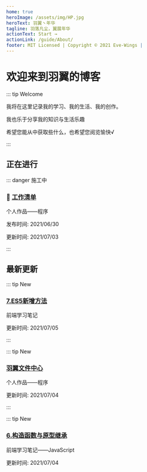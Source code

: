 ```yaml
---
home: true
heroImage: /assets/img/HP.jpg
heroText: 羽翼丶年华
tagline: 羽落凡尘，翼展年华
actionText: Start →
actionLink: /guide/About/
footer: MIT Licensed | Copyright © 2021 Eve-Wings |
---
```


# 欢迎来到羽翼的博客

::: tip Welcome

我将在这里记录我的学习、我的生活、我的创作。

我也乐于分享我的知识与生活乐趣

希望您能从中获取些什么，也希望您阅览愉快√

:::

## 正在进行

::: danger 施工中

### :construction: [工作清单](guide/personal-works/程序/工作清单/)

个人作品——程序

发布时间: 2021/06/30

更新时间: 2021/07/03

:::

## 最新更新

::: tip New

### [7.ES5新增方法](guide/fornt-end-learn/base/JavaScript/7.ES5新增方法)

前端学习笔记

更新时间: 2021/07/05

:::

::: tip New

### [羽翼文件中心](guide/personal-works/程序/羽翼文件中心/)

个人作品——程序

更新时间: 2021/07/04

:::

::: tip New

### [6.构造函数与原型继承](guide/fornt-end-learn/base/JavaScript/6.构造函数与原型继承)

前端学习笔记——JavaScript

更新时间: 2021/07/04





















